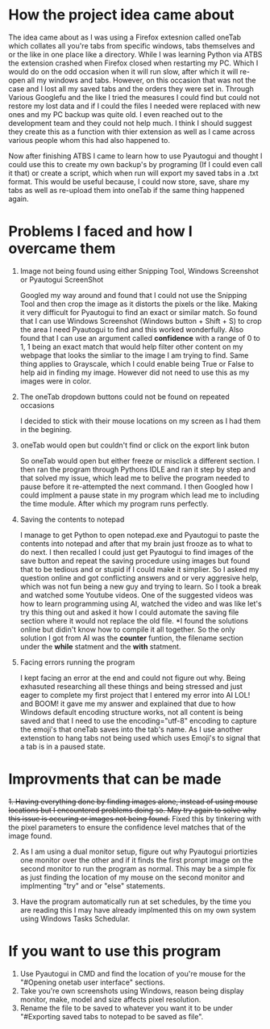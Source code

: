 # How the project idea came about

The idea came about as I was using a Firefox extesnion called oneTab which collates all you're tabs from specific windows, tabs themselves and or the like in one place like a directory. While I was learning Python via ATBS the extension crashed when Firefox 
closed when restarting my PC. Which I would do on the odd occasion when it will run slow, after which it will re-open all my windows and tabs. However, on this occasion that was not the case and I lost all my saved tabs and the orders they were set in. Through
Various Googlefu and the like I tried the measures I could find but could not restore my lost data and if I could the files I needed were replaced with new ones and my PC backup was quite old. I even reached out to the development team and they could not help
much. I think I should suggest they create this as a function with thier extension as well as I came across various people whom this had also happened to. 

Now after finishing ATBS I came to learn how to use Pyautogui and thought I could use this to create my own backup's by programing (If I could even call it that) or create a script, which when run will export my saved tabs in a .txt format. This would be 
useful because, I could now store, save, share my tabs as well as re-upload them into oneTab if the same thing happened again. 

# Problems I faced and how I overcame them

1. Image not being found using either Snipping Tool, Windows Screenshot or Pyautogui ScreenShot
   
   Googled my way around and found that I could not use the Snipping Tool and then crop the image as it distorts the pixels or the like. Making it very difficult for Pyautogui to find an exact or similar match. So found that I can use Windows Screenshot
   (Windows button + Shift + S) to crop the area I need Pyautogui to find and this worked wonderfully. Also found that I can use an argument called **confidence** with a range of 0 to 1, 1 being an exact match that would help filter other content on my
   webpage that looks the simliar to the image I am trying to find. Same thing applies to Grayscale, which I could enable being True or False to help aid in finding my image. However did not need to use this as my images were in color.

3. The oneTab dropdown buttons could not be found on repeated occasions
   
   I decided to stick with their mouse locations on my screen as I had them in the begining. 

5. oneTab would open but couldn't find or click on the export link buton
   
   So oneTab would open but either freeze or misclick a different section. I then ran the program through Pythons IDLE and ran it step by step and that solved my issue, which lead me to belive the program needed to pause before it re-attempted the next
   command. I then Googled how I could implment a pause state in my program which lead me to including the time module. After which my program runs perfectly.

7. Saving the contents to notepad
   
   I manage to get Python to open notepad.exe and Pyautogui to paste the contents into notepad and after that my brain just frooze as to what to do next. I then recalled I could just get Pyautogui to find images of the save button and repeat the saving
   procedure using images but found that to be tedious and or stupid if I could make it simplier. So I asked my question online and got conflicting answers and or very aggresive help, which was not fun being a new guy and trying to learn. So I took a break
   and watched some Youtube videos. One of the suggested videos was how to learn programming using AI, watched the video and was like let's try this thing out and asked it how I could automate the saving file section where it would not replace the old file.
   *I found the solutions online but didin't know how to compile it all together. So the only solution I got from AI was the **counter** funtion, the filename section under the **while** statment and the **with** statment.

9. Facing errors running the program
    
   I kept facing an error at the end and could not figure out why. Being exhasuted researching all these things and being stressed and just eager to complete my first project that I entered my error into AI LOL! and BOOM! it gave me my answer and explained
   that due to how Windows default encoding structure works, not all content is being saved and that I need to use the encoding="utf-8" encoding to capture the emoji's that oneTab saves into the tab's name. As I use another extenstion to hang tabs not being used
   which uses Emoji's to signal that a tab is in a paused state.   
  
# Improvments that can be made

 ~~1. Having everything done by finding images alone, instead of using mouse locations but I encountered problems doing so. May try again to solve why this issue is occuring or images not being found.~~
 Fixed this by tinkering with the pixel parameters to ensure the confidence level matches that of the image found.</br>
 
2. As I am using a dual monitor setup, figure out why Pyautogui priortizies one monitor over the other and if it finds the first prompt image on the second monitor to run the program as normal. This may be a simple fix as just finding the location of
   my mouse on the second monitor and implmenting "try" and or "else" statements.</br>
   
3. Have the program automatically run at set schedules, by the time you are reading this I may have already implmented this on my own system using Windows Tasks Schedular.</br>

# If you want to use this program
1. Use Pyautogui in CMD and find the location of you're mouse for the "#Opening onetab user interface" sections. 
2. Take you're own screenshots using Windows, reason being display monitor, make, model and size affects pixel resolution.
3. Rename the file to be saved to whatever you want it to be under "#Exporting saved tabs to notepad to be saved as file".

